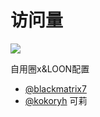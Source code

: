 # 访问量
![](http://profile-counter.glitch.me/sunshine970918/RemoveAds//count.svg)

自用圈x&LOON配置
- [@blackmatrix7](https://github.com/blackmatrix7/ios_rule_script/tree/master)
- [@kokoryh](https://github.com/kokoryh/Script)
可莉
